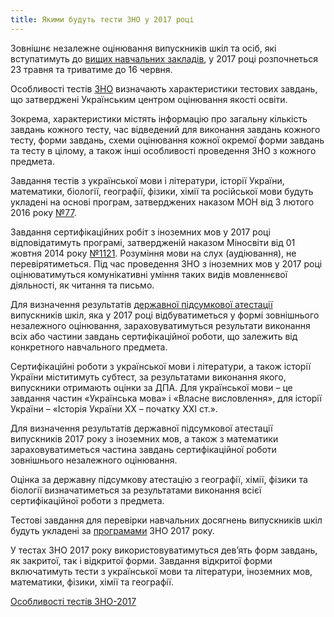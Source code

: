 ```yaml
---
title: Якими будуть тести ЗНО у 2017 році
---
```


Зовнішнє незалежне оцінювання випускників шкіл та осіб, які вступатимуть до [вищих навчальних закладів](https://osvita.ua/vnz/guide/), у 2017 році розпочнеться 23 травня та триватиме до 16 червня.

Особливості тестів [ЗНО](https://osvita.ua/test/) визначають характеристики тестових завдань, що затверджені Українським центром оцінювання якості освіти.

Зокрема, характеристики містять інформацію про загальну кількість завдань кожного тесту, час відведений для виконання завдань кожного тесту, форми завдань, схеми оцінювання кожної окремої форми завдань та тесту в цілому, а також інші особливості проведення ЗНО з кожного предмета.

Завдання тестів з української мови і літератури, історії України, математики, біології, географії, фізики, хімії та російської мови будуть укладені на основі програм, затверджених наказом МОН від 3 лютого 2016 року [№77](https://osvita.ua/legislation/Ser_osv/51876/).

Завдання сертифікаційних робіт з іноземних мов у 2017 році відповідатимуть програмі, затвердженій наказом Міносвіти від 01 жовтня 2014 року [№1121](https://osvita.ua/legislation/Vishya_osvita/43028/). Розуміння мови на слух (аудіювання), не перевірятиметься. Під час проведення ЗНО з іноземних мов у 2017 році оцінюватимуться комунікативні уміння таких видів мовленнєвої діяльності, як читання та письмо.

Для визначення результатів [державної підсумкової атестації](https://osvita.ua/school/certification/) випускників шкіл, яка у 2017 році відбуватиметься у формі зовнішнього незалежного оцінювання, зараховуватимуться результати виконання всіх або частини завдань сертифікаційної роботи, що залежить від конкретного навчального предмета.

Сертифікаційні роботи з української мови і літератури, а також історії України міститимуть субтест, за результатами виконання якого, випускники отримають оцінки за ДПА. Для української мови – це завдання частин «Українська мова» і «Власне висловлення», для історії України – «Історія України ХХ – початку ХХІ ст.».

Для визначення результатів державної підсумкової атестації випускників 2017 року з іноземних мов, а також з математики зараховуватиметься частина завдань сертифікаційної роботи зовнішнього незалежного оцінювання.

Оцінка за державну підсумкову атестацію з географії, хімії, фізики та біології визначатиметься за результатами виконання всієї сертифікаційної роботи з предмета.

Тестові завдання для перевірки навчальних досягнень випускників шкіл будуть укладені за [програмами](https://osvita.ua/test/program_zno/) ЗНО 2017 року.

У тестах ЗНО 2017 року використовуватимуться дев’ять форм завдань, як закритої, так і відкритої форми. Завдання відкритої форми включатимуть тести з української мови та літератури, іноземних мов, математики, фізики, хімії та географії.

[Особливості тестів ЗНО-2017](https://osvita.ua/test/training/)
